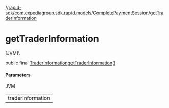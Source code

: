 //[rapid-sdk](../../../index.md)/[com.expediagroup.sdk.rapid.models](../index.md)/[CompletePaymentSession](index.md)/[getTraderInformation](get-trader-information.md)

# getTraderInformation

[JVM]\

public final [TraderInformation](../-trader-information/index.md)[getTraderInformation](get-trader-information.md)()

#### Parameters

JVM

| |
|---|
| traderInformation |
